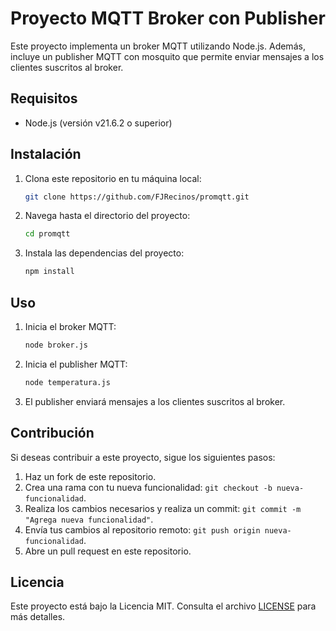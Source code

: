 # Proyecto MQTT Broker con Publisher

Este proyecto implementa un broker MQTT utilizando Node.js. Además, incluye un publisher MQTT con mosquito que permite enviar mensajes a los clientes suscritos al broker.

## Requisitos

- Node.js (versión v21.6.2 o superior)

## Instalación

1. Clona este repositorio en tu máquina local:

    ```bash
    git clone https://github.com/FJRecinos/promqtt.git
    ```

2. Navega hasta el directorio del proyecto:

    ```bash
    cd promqtt
    ```

3. Instala las dependencias del proyecto:

    ```bash
    npm install
    ```

## Uso

1. Inicia el broker MQTT:

    ```bash
    node broker.js
    ```

2. Inicia el publisher MQTT:

    ```bash
    node temperatura.js
    ```

3. El publisher enviará mensajes a los clientes suscritos al broker.

## Contribución

Si deseas contribuir a este proyecto, sigue los siguientes pasos:

1. Haz un fork de este repositorio.
2. Crea una rama con tu nueva funcionalidad: `git checkout -b nueva-funcionalidad`.
3. Realiza los cambios necesarios y realiza un commit: `git commit -m "Agrega nueva funcionalidad"`.
4. Envía tus cambios al repositorio remoto: `git push origin nueva-funcionalidad`.
5. Abre un pull request en este repositorio.

## Licencia

Este proyecto está bajo la Licencia MIT. Consulta el archivo [LICENSE](LICENSE) para más detalles.